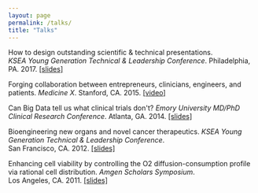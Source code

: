 ```yaml
---
layout: page
permalink: /talks/
title: "Talks"
---
```

How to design outstanding scientific & technical presentations.  
*KSEA Young Generation Technical & Leadership Conference*. Philadelphia, PA. 2017. [[slides]](/assets/170113_ygnite.pdf)

Forging collaboration between entrepreneurs, clinicians, engineers, and patients. *Medicine X*. Stanford, CA. 2015. [[video]](https://www.youtube.com/watch?v=tTVlxslePtY)

Can Big Data tell us what clinical trials don't? *Emory University MD/PhD Clinical Research Conference*. Atlanta, GA. 2014. [[slides]](/assets/141022_crc.pdf)

Bioengineering new organs and novel cancer therapeutics. *KSEA Young Generation Technical & Leadership Conference*.  
San Francisco, CA. 2012. [[slides]](/assets/120101_ygtlc.pdf) 

Enhancing cell viability by controlling the O2 diffusion-consumption profile via rational cell distribution. *Amgen Scholars Symposium*.  
Los Angeles, CA. 2011. [[slides]](/assets/110913_wulab.pdf) 
